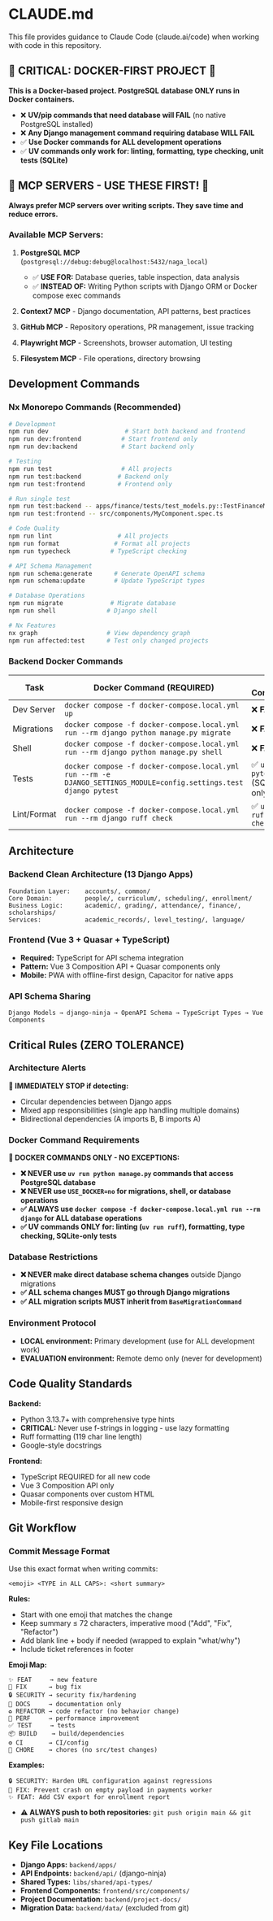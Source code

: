 # CLAUDE.md

This file provides guidance to Claude Code (claude.ai/code) when working with code in this repository.

## 🚨 CRITICAL: DOCKER-FIRST PROJECT 🚨

**This is a Docker-based project. PostgreSQL database ONLY runs in Docker containers.**

- ❌ **UV/pip commands that need database will FAIL** (no native PostgreSQL installed)
- ❌ **Any Django management command requiring database WILL FAIL**
- ✅ **Use Docker commands for ALL development operations**
- ✅ **UV commands only work for: linting, formatting, type checking, unit tests (SQLite)**

## 🚀 MCP SERVERS - USE THESE FIRST! 🚀

**Always prefer MCP servers over writing scripts. They save time and reduce errors.**

### Available MCP Servers:

1. **PostgreSQL MCP** (`postgresql://debug:debug@localhost:5432/naga_local`)
   - ✅ **USE FOR:** Database queries, table inspection, data analysis
   - ✅ **INSTEAD OF:** Writing Python scripts with Django ORM or Docker compose exec commands

2. **Context7 MCP** - Django documentation, API patterns, best practices
3. **GitHub MCP** - Repository operations, PR management, issue tracking  
4. **Playwright MCP** - Screenshots, browser automation, UI testing
5. **Filesystem MCP** - File operations, directory browsing

## Development Commands

### Nx Monorepo Commands (Recommended)

```bash
# Development
npm run dev                     # Start both backend and frontend
npm run dev:frontend           # Start frontend only
npm run dev:backend            # Start backend only

# Testing  
npm run test                   # All projects
npm run test:backend          # Backend only
npm run test:frontend         # Frontend only

# Run single test
npm run test:backend -- apps/finance/tests/test_models.py::TestFinanceModels::test_specific
npm run test:frontend -- src/components/MyComponent.spec.ts

# Code Quality
npm run lint                  # All projects
npm run format               # Format all projects
npm run typecheck           # TypeScript checking

# API Schema Management
npm run schema:generate      # Generate OpenAPI schema  
npm run schema:update        # Update TypeScript types

# Database Operations
npm run migrate             # Migrate database
npm run shell              # Django shell

# Nx Features
nx graph                   # View dependency graph
npm run affected:test      # Test only changed projects
```

### Backend Docker Commands

| Task | Docker Command (REQUIRED) | UV Command |
|------|---------------------------|------------|
| Dev Server | `docker compose -f docker-compose.local.yml up` | ❌ **FAILS** |
| Migrations | `docker compose -f docker-compose.local.yml run --rm django python manage.py migrate` | ❌ **FAILS** |
| Shell | `docker compose -f docker-compose.local.yml run --rm django python manage.py shell` | ❌ **FAILS** |
| Tests | `docker compose -f docker-compose.local.yml run --rm -e DJANGO_SETTINGS_MODULE=config.settings.test django pytest` | ✅ `uv run pytest` (SQLite only) |
| Lint/Format | `docker compose -f docker-compose.local.yml run --rm django ruff check` | ✅ `uv run ruff check` |

## Architecture

### Backend Clean Architecture (13 Django Apps)
```
Foundation Layer:    accounts/, common/
Core Domain:         people/, curriculum/, scheduling/, enrollment/  
Business Logic:      academic/, grading/, attendance/, finance/, scholarships/
Services:            academic_records/, level_testing/, language/
```

### Frontend (Vue 3 + Quasar + TypeScript)
- **Required:** TypeScript for API schema integration
- **Pattern:** Vue 3 Composition API + Quasar components only
- **Mobile:** PWA with offline-first design, Capacitor for native apps

### API Schema Sharing
```
Django Models → django-ninja → OpenAPI Schema → TypeScript Types → Vue Components
```

## Critical Rules (ZERO TOLERANCE)

### Architecture Alerts
**🚨 IMMEDIATELY STOP if detecting:**
- Circular dependencies between Django apps
- Mixed app responsibilities (single app handling multiple domains)
- Bidirectional dependencies (A imports B, B imports A)

### Docker Command Requirements
**🚨 DOCKER COMMANDS ONLY - NO EXCEPTIONS:**
- **❌ NEVER use `uv run python manage.py` commands that access PostgreSQL database**
- **❌ NEVER use `USE_DOCKER=no` for migrations, shell, or database operations**
- **✅ ALWAYS use `docker compose -f docker-compose.local.yml run --rm django` for ALL database operations**
- **✅ UV commands ONLY for: linting (`uv run ruff`), formatting, type checking, SQLite-only tests**

### Database Restrictions  
- **❌ NEVER make direct database schema changes** outside Django migrations
- **✅ ALL schema changes MUST go through Django migrations**
- **✅ ALL migration scripts MUST inherit from `BaseMigrationCommand`**

### Environment Protocol
- **LOCAL environment:** Primary development (use for ALL development work)
- **EVALUATION environment:** Remote demo only (never for development)

## Code Quality Standards

**Backend:**
- Python 3.13.7+ with comprehensive type hints
- **CRITICAL:** Never use f-strings in logging - use lazy formatting
- Ruff formatting (119 char line length)
- Google-style docstrings

**Frontend:**
- TypeScript REQUIRED for all new code
- Vue 3 Composition API only
- Quasar components over custom HTML
- Mobile-first responsive design

## Git Workflow

### Commit Message Format
Use this exact format when writing commits:

```
<emoji> <TYPE in ALL CAPS>: <short summary>
```

**Rules:**
- Start with one emoji that matches the change
- Keep summary ≤ 72 characters, imperative mood ("Add", "Fix", "Refactor")
- Add blank line + body if needed (wrapped to explain "what/why")
- Include ticket references in footer

**Emoji Map:**
```
✨ FEAT     → new feature
🐛 FIX      → bug fix  
🔒 SECURITY → security fix/hardening
📝 DOCS     → documentation only
♻️ REFACTOR → code refactor (no behavior change)
🚀 PERF     → performance improvement
✅ TEST     → tests
📦 BUILD    → build/dependencies
⚙️ CI       → CI/config
🔧 CHORE    → chores (no src/test changes)
```

**Examples:**
```
🔒 SECURITY: Harden URL configuration against regressions
🐛 FIX: Prevent crash on empty payload in payments worker
✨ FEAT: Add CSV export for enrollment report
```

- **⚠️ ALWAYS push to both repositories:** `git push origin main && git push gitlab main`

## Key File Locations

- **Django Apps:** `backend/apps/`
- **API Endpoints:** `backend/api/` (django-ninja)
- **Shared Types:** `libs/shared/api-types/`
- **Frontend Components:** `frontend/src/components/`
- **Project Documentation:** `backend/project-docs/`
- **Migration Data:** `backend/data/` (excluded from git)
